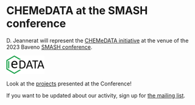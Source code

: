 # CHEMeDATA at the SMASH conference

D. Jeannerat will represent the [CHEMeDATA initiative](README.md) at the venue of the 2023 Baveno [SMASH conference](https://smashnmr.org/).

<img src="images/chemedataLogo_transparent.png" width="100" alt="CHEMeDATA logo" />

Look at the [projects](projects/allProjectsPresentedSmash) presented at the Conference!

If you want to be updated about our activity, sign up for [the mailing list](https://dashboard.mailerlite.com/forms/379952/83698043057079544/share).
